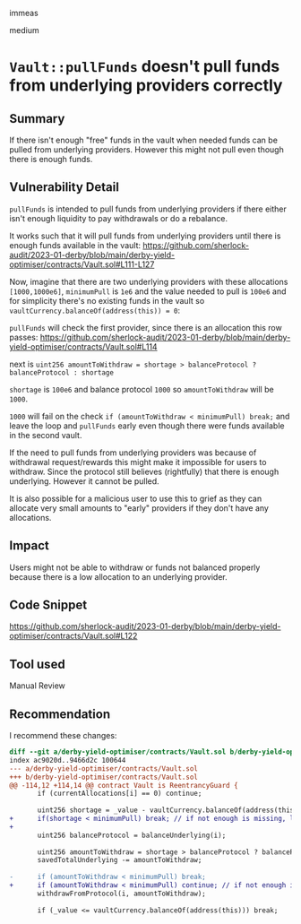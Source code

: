 immeas

medium

# `Vault::pullFunds` doesn't pull funds from underlying providers correctly

## Summary
If there isn't enough "free" funds in the vault when needed funds can be pulled from underlying providers. However this might not pull even though there is enough funds.

## Vulnerability Detail
`pullFunds` is intended to pull funds from underlying providers if there either isn't enough liquidity to pay withdrawals or do a rebalance.

It works such that it will pull funds from underlying providers until there is enough funds available in the vault:
https://github.com/sherlock-audit/2023-01-derby/blob/main/derby-yield-optimiser/contracts/Vault.sol#L111-L127

Now, imagine that there are two underlying providers with these allocations `[1000,1000e6]`, `minimumPull` is `1e6` and the value needed to pull is `100e6` and for simplicity there's no existing funds in the vault so `vaultCurrency.balanceOf(address(this)) = 0`:

`pullFunds` will check the first provider, since there is an allocation this row passes:
https://github.com/sherlock-audit/2023-01-derby/blob/main/derby-yield-optimiser/contracts/Vault.sol#L114

next is `uint256 amountToWithdraw = shortage > balanceProtocol ? balanceProtocol : shortage`

`shortage` is `100e6` and balance protocol `1000` so `amountToWithdraw` will be `1000`.

`1000` will fail on the check `if (amountToWithdraw < minimumPull) break;` and leave the loop and `pullFunds` early even though there were funds available in the second vault.

If the need to pull funds from underlying providers was because of withdrawal request/rewards this might make it impossible for users to withdraw. Since the protocol still believes (rightfully) that there is enough underlying. However it cannot be pulled.

It is also possible for a malicious user to use this to grief as they can allocate very small amounts to "early" providers if they don't have any allocations.

## Impact
Users might not be able to withdraw or funds not balanced properly because there is a low allocation to an underlying provider.

## Code Snippet
https://github.com/sherlock-audit/2023-01-derby/blob/main/derby-yield-optimiser/contracts/Vault.sol#L122

## Tool used
Manual Review

## Recommendation
I recommend these changes:
```diff
diff --git a/derby-yield-optimiser/contracts/Vault.sol b/derby-yield-optimiser/contracts/Vault.sol
index ac9020d..9466d2c 100644
--- a/derby-yield-optimiser/contracts/Vault.sol
+++ b/derby-yield-optimiser/contracts/Vault.sol
@@ -114,12 +114,14 @@ contract Vault is ReentrancyGuard {
       if (currentAllocations[i] == 0) continue;
 
       uint256 shortage = _value - vaultCurrency.balanceOf(address(this));
+      if(shortage < minimumPull) break; // if not enough is missing, leave
+
       uint256 balanceProtocol = balanceUnderlying(i);
 
       uint256 amountToWithdraw = shortage > balanceProtocol ? balanceProtocol : shortage;
       savedTotalUnderlying -= amountToWithdraw;
 
-      if (amountToWithdraw < minimumPull) break;
+      if (amountToWithdraw < minimumPull) continue; // if not enough in this protocol, check next
       withdrawFromProtocol(i, amountToWithdraw);
 
       if (_value <= vaultCurrency.balanceOf(address(this))) break;

```